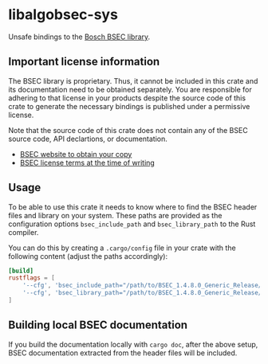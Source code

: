 # libalgobsec-sys

Unsafe bindings to the [Bosch BSEC library](https://www.bosch-sensortec.com/software-tools/software/bsec/).


## Important license information

The BSEC library is proprietary. Thus, it cannot be included in this crate and
its documentation need to be obtained separately. You are responsible for
adhering to that license in your products despite the source code of this crate
to generate the necessary bindings is published under a permissive license.

Note that the source code of this crate does not contain any of the BSEC source
code, API declartions, or documentation.

* [BSEC website to obtain your copy](https://www.bosch-sensortec.com/software-tools/software/bsec/)
* [BSEC license terms at the time of writing](https://www.bosch-sensortec.com/media/boschsensortec/downloads/bsec/2017-07-17_clickthrough_license_terms_environmentalib_sw_clean.pdf)


## Usage

To be able to use this crate it needs to know where to find the BSEC header
files and library on your system. These paths are provided as the configuration
options `bsec_include_path` and `bsec_library_path` to the Rust compiler.

You can do this by creating a `.cargo/config` file in your crate with the
following content (adjust the paths accordingly):

```toml
[build]
rustflags = [
    '--cfg', 'bsec_include_path="/path/to/BSEC_1.4.8.0_Generic_Release/algo/normal_version/inc"',
    '--cfg', 'bsec_library_path="/path/to/BSEC_1.4.8.0_Generic_Release/algo/normal_version/bin/target-arch"',
]
```

## Building local BSEC documentation

If you build the documentation locally with `cargo doc`, after the above setup,
BSEC documentation extracted from the header files will be included.
